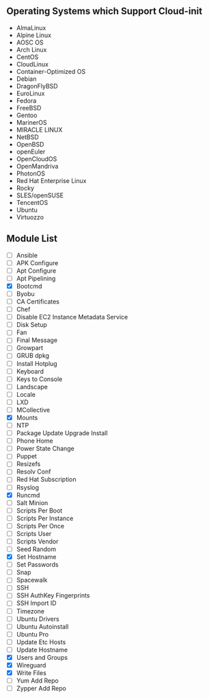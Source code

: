 ## Operating Systems which Support Cloud-init

- AlmaLinux
- Alpine Linux
- AOSC OS
- Arch Linux
- CentOS
- CloudLinux
- Container-Optimized OS
- Debian
- DragonFlyBSD
- EuroLinux
- Fedora
- FreeBSD
- Gentoo
- MarinerOS
- MIRACLE LINUX
- NetBSD
- OpenBSD
- openEuler
- OpenCloudOS
- OpenMandriva
- PhotonOS
- Red Hat Enterprise Linux
- Rocky
- SLES/openSUSE
- TencentOS
- Ubuntu
- Virtuozzo


## Module List

- [ ] Ansible
- [ ] APK Configure
- [ ] Apt Configure
- [ ] Apt Pipelining
- [x] Bootcmd
- [ ] Byobu
- [ ] CA Certificates
- [ ] Chef
- [ ] Disable EC2 Instance Metadata Service
- [ ] Disk Setup
- [ ] Fan
- [ ] Final Message
- [ ] Growpart
- [ ] GRUB dpkg
- [ ] Install Hotplug
- [ ] Keyboard
- [ ] Keys to Console
- [ ] Landscape
- [ ] Locale
- [ ] LXD
- [ ] MCollective
- [x] Mounts
- [ ] NTP
- [ ] Package Update Upgrade Install
- [ ] Phone Home
- [ ] Power State Change
- [ ] Puppet
- [ ] Resizefs
- [ ] Resolv Conf
- [ ] Red Hat Subscription
- [ ] Rsyslog
- [x] Runcmd
- [ ] Salt Minion
- [ ] Scripts Per Boot
- [ ] Scripts Per Instance
- [ ] Scripts Per Once
- [ ] Scripts User
- [ ] Scripts Vendor
- [ ] Seed Random
- [x] Set Hostname
- [ ] Set Passwords
- [ ] Snap
- [ ] Spacewalk
- [ ] SSH
- [ ] SSH AuthKey Fingerprints
- [ ] SSH Import ID
- [ ] Timezone
- [ ] Ubuntu Drivers
- [ ] Ubuntu Autoinstall
- [ ] Ubuntu Pro
- [ ] Update Etc Hosts
- [ ] Update Hostname
- [x] Users and Groups
- [x] Wireguard
- [x] Write Files
- [ ] Yum Add Repo
- [ ] Zypper Add Repo

